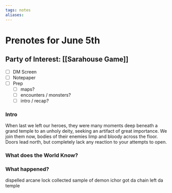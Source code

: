 ```yaml
---
tags: notes
aliases:
---
```


# Prenotes for June 5th
## Party of Interest: [[Sarahouse Game]]
- [ ] DM Screen
- [ ] Notepaper
- [ ] Prep
	- [ ] maps?
	- [ ] encounters / monsters?
	- [ ] intro / recap?

### Intro

When last we left our heroes, they were many moments deep beneath a grand temple to an unholy deity, seeking an artifact of great importance. We join them now, bodies of their enemies limp and bloody across the floor. Doors lead north, but completely lack any reaction to your attempts to open.

### What does the World Know?

### What happened?

dispelled arcane lock
collected sample of demon ichor
got da chain
left da temple